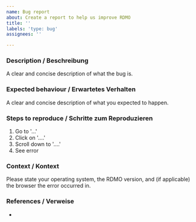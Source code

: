 ```yaml
---
name: Bug report
about: Create a report to help us improve RDMO
title: ''
labels: 'type: bug'
assignees: ''

---
```


### Description / Beschreibung

A clear and concise description of what the bug is.

### Expected behaviour / Erwartetes Verhalten

A clear and concise description of what you expected to happen.

### Steps to reproduce / Schritte zum Reproduzieren

1. Go to '...'
2. Click on '....'
3. Scroll down to '....'
4. See error

### Context / Kontext

Please state your operating system, the RDMO version, and (if applicable) the browser the error occurred in.

### References / Verweise

*
